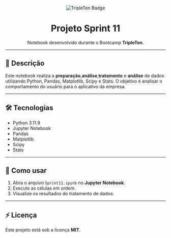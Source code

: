 <p align="center">
  <img src="https://img.shields.io/badge/Bootcamp-TripleTen-blue?style=flat-square" alt="TripleTen Badge" />
</p>

<h1 align="center">Projeto Sprint 11</h1>

<p align="center">
Notebook desenvolvido durante o Bootcamp <strong>TripleTen</strong>.
</p>

---

## 📄 Descrição
Este notebook realiza a **preparação**,**análise**,**tratamento** e **análise** de dados utilizando Python, Pandas, Matplotlib, Scipy e Stats.
O objetivo é analisar o comportamento do usuário para o aplicativo da empresa.

---


## 🛠 Tecnologias
- Python 3.11.9
- Jupyter Notebook 
- Pandas
- Matplotlib
- Scipy
- Stats


---

## 🚀 Como usar
1. Abra o arquivo `Sprint11.ipynb` no **Jupyter Notebook**.
2. Execute as células em ordem.
3. Visualize os resultados do tratamento de dados.

---

## ⚡ Licença
Este projeto está sob a licença **MIT**.
